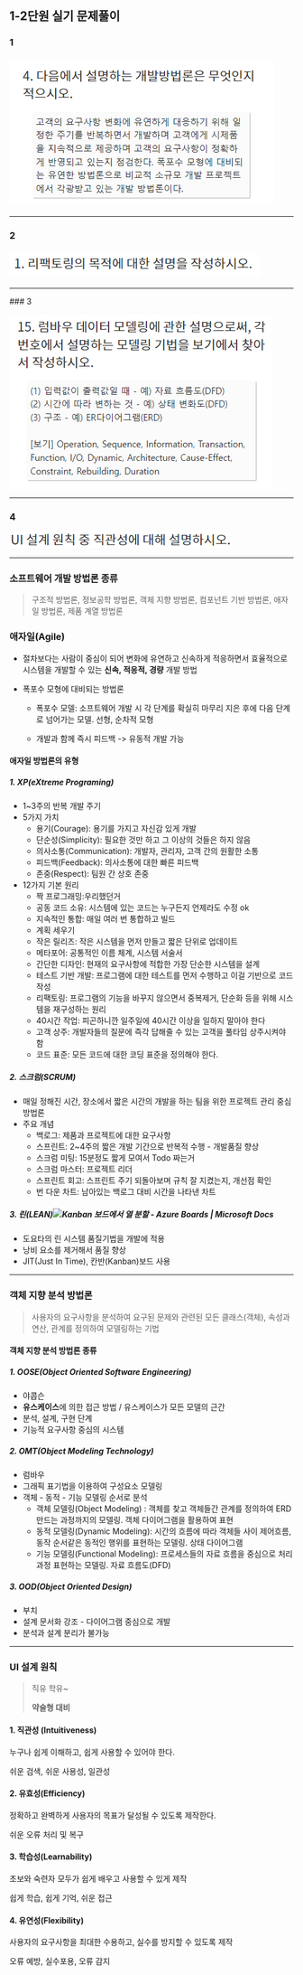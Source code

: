## 1-2단원 실기 문제풀이

### 1

### ![1](1-2단원_실기_문제풀이.assets/1.PNG)

<hr>

### 2

### ![2](1-2단원_실기_문제풀이.assets/2.PNG)

<hr>
### 3

![](1-2단원_실기_문제풀이.assets/3-16577131721291.PNG)

<hr>

### 4

![](1-2단원_실기_문제풀이.assets/4.PNG)

<hr>

### 소프트웨어 개발 방법론 종류

> 구조적 방법론, 정보공학 방법론, 객체 지향 방법론, 컴포넌트 기반 방법론, 애자일 방법론, 제품 계열 방법론



### 애자일(Agile)

- 절차보다는 사람이 중심이 되어 변화에 유연하고 신속하게 적응하면서 효율적으로 시스템을 개발할 수 있는 **신속, 적응적, 경량** 개발 방법

- 폭포수 모형에 대비되는 방법론

  - 폭포수 모델: 소프트웨어 개발 시 각 단계를 확실히 마무리 지은 후에 다음 단계로 넘어가는 모델. 선형, 순차적 모형

  - 개발과 함께 즉시 피드백 -> 유동적 개발 가능

#### 애자일 방법론의 유형

##### 1. XP(eXtreme Programing)

- 1~3주의 반복 개발 주기
- 5가지 가치
  - 용기(Courage): 용기를 가지고 자신감 있게 개발
  - 단순성(Simplicity): 필요한 것만 하고 그 이상의 것들은 하지 않음
  - 의사소통(Communication): 개발자, 관리자, 고객 간의 원활한 소통
  - 피드백(Feedback): 의사소통에 대한 빠른 피드백
  - 존중(Respect): 팀원 간 상호 존중
- 12가지 기본 원리
  - 짝 프로그래밍:우리했던거
  - 공동 코드 소유: 시스템에 있는 코드는 누구든지 언제라도 수정  ok
  - 지속적인 통합: 매일 여러 번 통합하고 빌드
  - 계획 세우기
  - 작은 릴리즈: 작은 시스템을 먼저 만들고 짧은 단위로 업데이트
  - 메타포어: 공통적인 이름 체계, 시스템 서술서
  - 간단한 디자인: 현재의 요구사항에 적합한 가장 단순한 시스템을 설계
  - 테스트 기반 개발: 프로그램에 대한 테스트를 먼저 수행하고 이걸 기반으로 코드 작성
  - 리팩토링: 프로그램의 기능을 바꾸지 않으면서 중복제거, 단순화 등을 위해 시스템을 재구성하는 원리
  - 40시간 작업: 피곤하니깐 일주일에 40시간 이상을 일하지 말아야 한다
  - 고객 상주: 개발자들의 질문에 즉각 답해줄 수 있는 고객을 풀타임 상주시켜야 함
  - 코드 표준: 모든 코드에 대한 코딩 표준을 정의해야 한다.

##### 2. 스크럼(SCRUM)

- 매일 정해진 시간, 장소에서 짧은 시간의 개발을 하는 팀을 위한 프로젝트 관리 중심 방법론
- 주요 개념
  - 백로그: 제품과 프로젝트에 대한 요구사항
  - 스프린트: 2~4주의 짧은 개발 기간으로 반복적 수행 - 개발품질 향상
  - 스크럼 미팅: 15분정도 짧게 모여서 Todo 짜는거
  - 스크럼 마스터: 프로젝트 리더
  - 스프린트 회고: 스프린트 주기 되돌아보며 규칙 잘 지켰는지, 개선점 확인
  - 번 다운 차트: 남아있는 백로그 대비 시간을 나타낸 차트

##### 3. 린(LEAN)![Kanban 보드에서 열 분할 - Azure Boards | Microsoft Docs](https://docs.microsoft.com/ko-kr/azure/devops/boards/boards/media/kanban-board-identify-bottlenecks.png?view=azure-devops)

- 도요타의 린 시스템 품질기법을 개발에 적용
- 낭비 요소를 제거해서 품질 향상
- JIT(Just In Time), 칸반(Kanban)보드 사용

<hr>

### 객체 지향 분석 방법론

> 사용자의 요구사항을 분석하여 요구된 문제와 관련된 모든 클래스(객체), 속성과 연산, 관계를 정의하여 모델링하는 기법

#### 객체 지향 분석 방법론 종류

##### 1. OOSE(Object Oriented Software Engineering)

- 야콥슨
- **유스케이스**에 의한 접근 방법 / 유스케이스가 모든 모델의 근간
- 분석, 설계, 구현 단계
- 기능적 요구사항 중심의 시스템

##### 2. OMT(Object Modeling Technology)

- 럼바우
- 그래픽 표기법을 이용하여 구성요소 모델링
- 객체 - 동적 - 기능 모델링 순서로 분석
  - 객체 모델링(Object Modeling) : 객체를 찾고 객체들간 관계를 정의하여 ERD 만드는 과정까지의 모델링. 객체 다이어그램을 활용하여 표현
  - 동적 모델링(Dynamic Modeling): 시간의 흐름에 따라 객체들 사이 제어흐름, 동작 순서같은 동적인 행위를 표현하는 모델링. 상태 다이어그램
  - 기능 모델링(Functional Modeling): 프로세스들의 자료 흐름을 중심으로 처리 과정 표현하는 모델링. 자료 흐름도(DFD)

##### 3. OOD(Object Oriented Design)

- 부치
- 설계 문서화 강조 - 다이어그램 중심으로 개발
- 분석과 설계 분리가 불가능

<hr>

### UI 설계 원칙

> 직유 학유~
>
> **약술형 대비**

#### 1. 직관성 (Intuitiveness)

누구나 쉽게 이해하고, 쉽게 사용할 수 있어야 한다.

쉬운 검색, 쉬운 사용성, 일관성

#### 2. 유효성(Efficiency)

정확하고 완벽하게 사용자의 목표가 달성될 수 있도록 제작한다.

쉬운 오류 처리 및 복구

#### 3. 학습성(Learnability)

초보와 숙련자 모두가 쉽게 배우고 사용할 수 있게 제작

쉽게 학습, 쉽게 기억, 쉬운 접근

#### 4. 유연성(Flexibility)

사용자의 요구사항을 최대한 수용하고, 실수를 방지할 수 있도록 제작

오류 예방, 실수포용, 오류 감지
